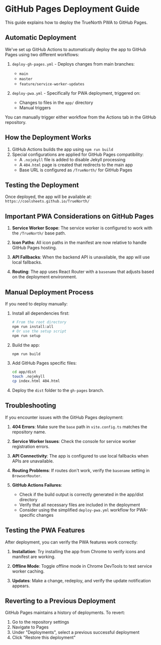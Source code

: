 # GitHub Pages Deployment Guide

This guide explains how to deploy the TrueNorth PWA to GitHub Pages.

## Automatic Deployment

We've set up GitHub Actions to automatically deploy the app to GitHub Pages using two different workflows:

1. `deploy-gh-pages.yml` - Deploys changes from main branches:
   - `main`
   - `master`
   - `feature/service-worker-updates`

2. `deploy-pwa.yml` - Specifically for PWA deployment, triggered on:
   - Changes to files in the `app/` directory
   - Manual triggers

You can manually trigger either workflow from the Actions tab in the GitHub repository.

## How the Deployment Works

1. GitHub Actions builds the app using `npm run build`
2. Special configurations are applied for GitHub Pages compatibility:
   - A `.nojekyll` file is added to disable Jekyll processing
   - A `404.html` page is created that redirects to the main app
   - Base URL is configured as `/TrueNorth/` for GitHub Pages

## Testing the Deployment

Once deployed, the app will be available at:
`https://coolsheets.github.io/TrueNorth/`

## Important PWA Considerations on GitHub Pages

1. **Service Worker Scope**: The service worker is configured to work with the `/TrueNorth/` base path.

2. **Icon Paths**: All icon paths in the manifest are now relative to handle GitHub Pages hosting.

3. **API Fallbacks**: When the backend API is unavailable, the app will use local fallbacks.

4. **Routing**: The app uses React Router with a `basename` that adjusts based on the deployment environment.

## Manual Deployment Process

If you need to deploy manually:

1. Install all dependencies first:
   ```bash
   # From the root directory
   npm run install:all
   # Or use the setup script
   npm run setup
   ```

2. Build the app:
   ```bash
   npm run build
   ```

3. Add GitHub Pages specific files:
   ```bash
   cd app/dist
   touch .nojekyll
   cp index.html 404.html
   ```

4. Deploy the `dist` folder to the `gh-pages` branch.

## Troubleshooting

If you encounter issues with the GitHub Pages deployment:

1. **404 Errors**: Make sure the `base` path in `vite.config.ts` matches the repository name.

2. **Service Worker Issues**: Check the console for service worker registration errors.

3. **API Connectivity**: The app is configured to use local fallbacks when APIs are unavailable.

4. **Routing Problems**: If routes don't work, verify the `basename` setting in `BrowserRouter`.

5. **GitHub Actions Failures**:
   - Check if the build output is correctly generated in the app/dist directory
   - Verify that all necessary files are included in the deployment
   - Consider using the simplified `deploy-pwa.yml` workflow for PWA-specific changes

## Testing the PWA Features

After deployment, you can verify the PWA features work correctly:

1. **Installation**: Try installing the app from Chrome to verify icons and manifest are working.

2. **Offline Mode**: Toggle offline mode in Chrome DevTools to test service worker caching.

3. **Updates**: Make a change, redeploy, and verify the update notification appears.

## Reverting to a Previous Deployment

GitHub Pages maintains a history of deployments. To revert:

1. Go to the repository settings
2. Navigate to Pages
3. Under "Deployments", select a previous successful deployment
4. Click "Restore this deployment"
